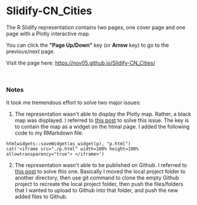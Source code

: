 # Slidify-CN_Cities

The R Slidify representation contains two pages, one cover page and one page with a Plotly interactive map. 

You can click the **"Page Up/Down"** key (or **Arrow** key) to go to the previous/next page.

Visit the page here: https://nov05.github.io/Slidify-CN_Cities/

<br>

### Notes

It took me tremendous effort to solve two major issues:

1. The representation wasn't able to display the Plotly map. Rather, a black map was displayed. I referred to [this post]( https://stackoverflow.com/questions/34860207/adjust-the-size-of-plotly-charts-in-slidify) to solve this issue. The key is to contain the map as a widget on the htmal page. I added the following code to my RMarkdown file.

```
htmlwidgets::saveWidget(as_widget(p), "p.html")
cat('<iframe src="./p.html" width=100% height=100% allowtransparency="true"> </iframe>')
```

2. The representation wasn't able to be published on Github. I referred to [this post](https://stackoverflow.com/questions/23145621/how-to-publish-pages-on-github) to solve this one. Basically I moved the local project folder to another directory, then use git command to clone the empty Github project to recreate the local project folder, then push the files/folders that I wanted to upload to Github into that folder, and push the new added files to Github.

  

